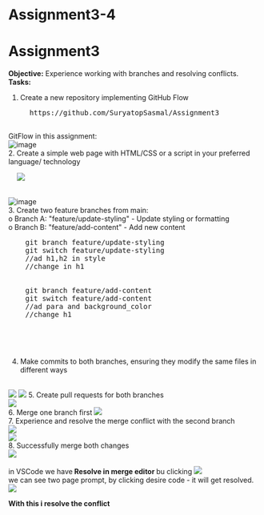 # Assignment3-4
# Assignment3
**Objective:** Experience working with branches and resolving conflicts.
**Tasks:**
1.	Create a new repository implementing GitHub Flow
   <pre>
     https://github.com/SuryatopSasmal/Assignment3
   </pre>
GitFlow in this assignment:
</br>
![image](https://github.com/user-attachments/assets/f87d35c5-0696-4e29-a93e-0704211d0c41)
</br>
2.	Create a simple web page with HTML/CSS or a script in your preferred language/ technology
</br>
<pre>
  <img src="https://github.com/user-attachments/assets/2217053e-606e-4b48-bbf9-11ba7f76fac0">

</pre>
![image](https://github.com/user-attachments/assets/93fefb10-b53d-4ec6-aa58-1603261bcc97)
</br>
3.  Create two feature branches from main: </br>
  o	Branch A: "feature/update-styling" - Update styling or formatting </br>
  o	Branch B: "feature/add-content" - Add new content </br>

  <pre>
    git branch feature/update-styling
    git switch feature/update-styling
    //ad h1,h2 in style
    //change in h1
    
    
    git branch feature/add-content
    git switch feature/add-content
    //ad para and background_color
    //change h1

  </pre>
  </br>

4.	Make commits to both branches, ensuring they modify the same files in different ways
   </br>
<img src="https://github.com/user-attachments/assets/83994878-f46e-45f6-8309-ab0a58baf066">
<img src="https://github.com/user-attachments/assets/79e9a85f-f32a-4b82-94ab-3bda1e105673">
5.	Create pull requests for both branches
   </br>
   <img src="https://github.com/user-attachments/assets/c5f5652b-74b2-4de6-ab0b-1430ef1e82ab">
</br>
6.	Merge one branch first
   <img src="https://github.com/user-attachments/assets/e080d5a0-8b74-4e43-8df4-5782ebbb9aa0"> </br>
7.	Experience and resolve the merge conflict with the second branch </br>
    <img src="https://github.com/user-attachments/assets/536f4d52-b3bf-42c0-ae50-75e13f47d9fe">
</br>
  <img src="https://github.com/user-attachments/assets/58ebafff-0cd6-4a9f-a1b5-99e577cef545">
</br>
8.	Successfully merge both changes </br>
   <img src="https://github.com/user-attachments/assets/efbb817e-7ce5-4d23-a7f2-42cc46916a65"> </br>
</br>
in VSCode we have<b> Resolve in merge editor </b> bu clicking 
    <img src="https://github.com/user-attachments/assets/7a1a470c-26e9-4d1d-9d9f-8fd668688a11"> </br>
we can see two page prompt, by clicking desire code - it will get resolved.
<img src="https://github.com/user-attachments/assets/9f33a72f-295d-4ea8-a2a1-a31139c10be1"> </br>

<p><b>With this i resolve the conflict</b></p>




